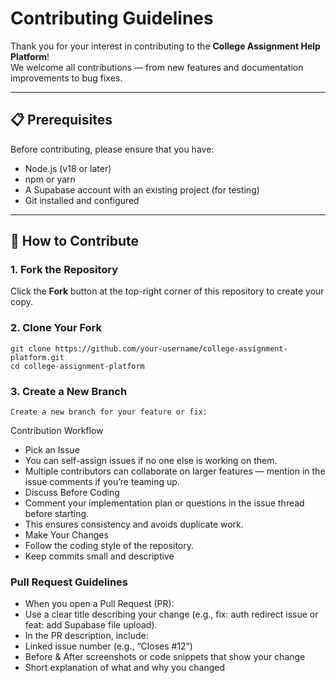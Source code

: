 # Contributing Guidelines

Thank you for your interest in contributing to the **College Assignment Help Platform**!  
We welcome all contributions — from new features and documentation improvements to bug fixes.

---

## 📋 Prerequisites

Before contributing, please ensure that you have:

- Node.js (v18 or later)
- npm or yarn
- A Supabase account with an existing project (for testing)
- Git installed and configured

---

## 🧩 How to Contribute

### 1. Fork the Repository
Click the **Fork** button at the top-right corner of this repository to create your copy.

### 2. Clone Your Fork
```
git clone https://github.com/your-username/college-assignment-platform.git
cd college-assignment-platform
```
### 3. Create a New Branch
```
Create a new branch for your feature or fix:
```
Contribution Workflow
- Pick an Issue
- You can self-assign issues if no one else is working on them.
- Multiple contributors can collaborate on larger features — mention in the issue comments if you’re teaming up.
- Discuss Before Coding
- Comment your implementation plan or questions in the issue thread before starting.
- This ensures consistency and avoids duplicate work.
- Make Your Changes
- Follow the coding style of the repository.
- Keep commits small and descriptive
### Pull Request Guidelines

- When you open a Pull Request (PR):
- Use a clear title describing your change (e.g., fix: auth redirect issue or feat: add Supabase file upload).
- In the PR description, include:
- Linked issue number (e.g., “Closes #12”)
- Before & After screenshots or code snippets that show your change
- Short explanation of what and why you changed
